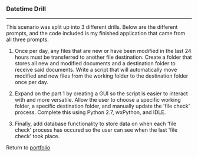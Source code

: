 ### Datetime Drill
***

This scenario was split up into 3 different drills. Below are the different prompts, and the code included is my finished application that came from all three prompts.

1) Once per day, any files that are new or have been modified in the last 24 hours must be transferred to another file destination. Create a folder that stores all new and modified documents and a destination folder to receive said documents. Write a script that will automatically move modified and new files from the working folder to the destination folder once per day.

2) Expand on the part 1 by creating a GUI so the script is easier to interact with and more versatile. Allow the user to choose a specific working folder, a specific destination folder, and manually update the 'file check' process. Complete this using Python 2.7, wxPython, and IDLE.

3) Finally, add database functionality to store data on when each 'file check' process has occured so the user can see when the last 'file check' took place.

Return to [portfolio](../../../../)
